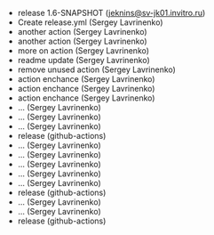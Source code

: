 * release 1.6-SNAPSHOT (jeknins@sv-jk01.invitro.ru)
* Create release.yml (Sergey Lavrinenko)
* another action (Sergey Lavrinenko)
* another action (Sergey Lavrinenko)
* more on action (Sergey Lavrinenko)
* readme update (Sergey Lavrinenko)
* remove unused action (Sergey Lavrinenko)
* action enchance (Sergey Lavrinenko)
* action enchance (Sergey Lavrinenko)
* action enchance (Sergey Lavrinenko)
* ... (Sergey Lavrinenko)
* ... (Sergey Lavrinenko)
* ... (Sergey Lavrinenko)
* release (github-actions)
* ... (Sergey Lavrinenko)
* ... (Sergey Lavrinenko)
* ... (Sergey Lavrinenko)
* ... (Sergey Lavrinenko)
* ... (Sergey Lavrinenko)
* release (github-actions)
* ... (Sergey Lavrinenko)
* ... (Sergey Lavrinenko)
* release (github-actions)
